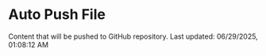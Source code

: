 # Auto Push File

Content that will be pushed to GitHub repository.
Last updated: 06/29/2025, 01:08:12 AM